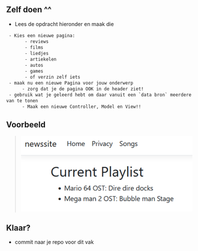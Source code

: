 
## Zelf doen ^^



- Lees de opdracht hieronder en maak die
```
 - Kies een nieuwe pagina:
       - reviews
       - films
       - liedjes
       - artiekelen
       - autos
       - games
       - of verzin zelf iets
 - maak nu een nieuwe Pagina voor jouw onderwerp
      - zorg dat je de pagina OOK in de header ziet!
 - gebruik wat je geleerd hebt om daar vanuit een `data bron` meerdere van te tonen
      - Maak een nieuwe Controller, Model en View!!
```

## Voorbeeld
> ![](img/songs.PNG)

## Klaar?

- commit naar je repo voor dit vak